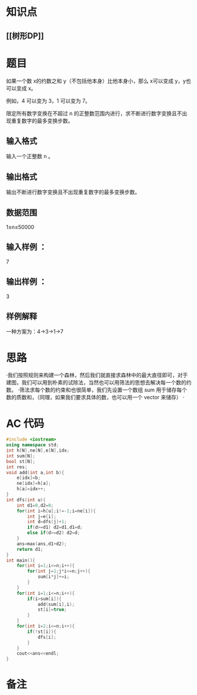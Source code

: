 # 知识点
  ## [[树形DP]]
# 题目
 如果一个数 x的约数之和 y（不包括他本身）比他本身小，那么 x可以变成 y，y也可以变成 x。

例如，4 可以变为 3，1 可以变为 7。

限定所有数字变换在不超过 n 的正整数范围内进行，求不断进行数字变换且不出现重复数字的最多变换步数。

## 输入格式
输入一个正整数 n
。

## 输出格式
输出不断进行数字变换且不出现重复数字的最多变换步数。

## 数据范围
1≤n≤50000
## 输入样例 ：
7
## 输出样例 ：
3
## 样例解释
一种方案为：4→3→1→7

# 思路
·我们按照规则来构建一个森林，然后我们就直接求森林中的最大直径即可，对于建图，我们可以用到朴素的试除法，当然也可以用筛法的思想去解决每一个数的约数。
·筛法求每个数的约束和也很简单，我们先设置一个数组 sum 用于储存每个数的质数和，（同理，如果我们要求具体的数，也可以用一个 vector 来储存）
·
# AC 代码
```cpp
#include <iostream>
using namespace std;
int h[N],ne[N],e[N],idx;
int sum[N];
bool st[N];
int res;
void add(int a,int b){
	e[idx]=b;
	ne[idx]=h[a];
	h[a]=idx++;
}
int dfs(int u){
	int d1=0,d2=0;
	for(int i=h[u];i!=-1;i=ne[i]){
		int j=e[i];
		int d=dfs(j)+1;
		if(d>=d1) d2=d1,d1=d;
		else if(d>=d2) d2=d;
	}
	ans=max(ans,d1+d2);
	return d1;
}
int main(){
	for(int i=1;i<=n;i++){
		for(int j=1;j*i<=n;j++){
			sum[i*j]+=i;
		}
	}
	for(int i=1;i<=n;i++){
		if(i>sum[i]){
			add(sum[i],i);
			st[i]=true;
		}
	}	
	for(int i=2;i<=n;i++){
		if(!st[i]){
			dfs[i];
		}
	}
	cout<<ans<<endl;
}
```
# 备注
